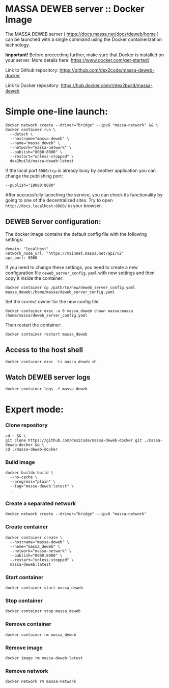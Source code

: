 # MASSA DEWEB server :: Docker Image

The MASSA DEWEB server ( https://docs.massa.net/docs/deweb/home ) can be launched with a single command using the Docker containerization technology.

**Important!** Before proceeding further, make sure that Docker is installed on your server.
More details here: https://www.docker.com/get-started/

Link to Github repository: https://github.com/dex2code/massa-deweb-docker

Link to Docker repository: https://hub.docker.com/r/dex2build/massa-deweb



# Simple one-line launch:

    docker network create --driver="bridge" --ipv6 "massa-network" && \
    docker container run \
      --detach \
      --hostname="massa-deweb" \
      --name="massa_deweb" \
      --network="massa-network" \
      --publish="8080:8080" \
      --restart="unless-stopped" \
      dex2build/massa-deweb:latest

If the local port `8080/tcp` is already busy by another application you can change the publishing port:

    --publish="18080:8080"

After successfully launching the service, you can check its functionality by going to one of the decentralized sites.
Try to open `http://docs.localhost:8080/` in your browser.



## DEWEB Server configuration:

The docker image contains the default config file with the following settings:

    domain: "localhost"
    network_node_url: "https://mainnet.massa.net/api/v2"
    api_port: 8080

If you need to change these settings, you need to create a new configuration file `deweb_server_config.yaml` with new settings and then copy it inside the container:

    docker container cp /path/to/new/deweb_server_config.yaml massa_deweb:/home/massa/deweb_server_config.yaml

Set the correct owner for the new config file:

    docker container exec -u 0 massa_deweb chown massa:massa /home/massa/deweb_server_config.yaml

Then restart the container:

    docker container restart massa_deweb



## Access to the host shell

    docker container exec -ti massa_deweb sh



## Watch DEWEB server logs

    docker container logs -f massa_deweb



# Expert mode:

### Clone repository

    cd ~ && \
    git clone https://github.com/dex2code/massa-deweb-docker.git ./massa-deweb-docker && \
    cd ./massa-deweb-docker


### Build image

    docker buildx build \
      --no-cache \
      --progress="plain" \
      --tag="massa-deweb:latest" \
      .


### Create a separated network

    docker network create --driver="bridge" --ipv6 "massa-network"


### Create container
    docker container create \
      --hostname="massa-deweb" \
      --name="massa_deweb" \
      --network="massa-network" \
      --publish="8080:8080" \
      --restart="unless-stopped" \
      massa-deweb:latest


### Start container

    docker container start massa_deweb


### Stop container

    docker container stop massa_deweb


### Remove container

    docker container rm massa_deweb


### Remove image

    docker image rm massa-deweb:latest


### Remove network

    docker network rm massa-network
